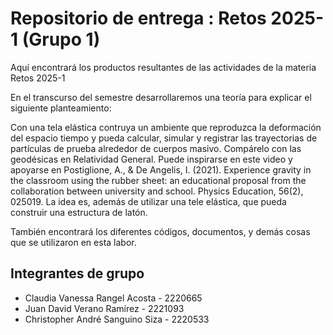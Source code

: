 # Repositorio de entrega : Retos 2025-1 (Grupo 1)
Aquí encontrará los productos resultantes de las actividades de la materia Retos 2025-1

En el transcurso del semestre desarrollaremos una teoría para explicar el siguiente planteamiento:

Con una tela elástica contruya un ambiente que reproduzca la deformación del espacio tiempo y pueda calcular, simular y registrar las trayectorias de partículas de prueba alrededor de cuerpos masivo. Compárelo con las geodésicas en Relatividad General. Puede inspirarse en este video y apoyarse en Postiglione, A., & De Angelis, I. (2021). Experience gravity in the classroom using the rubber sheet: an educational proposal from the collaboration between university and school. Physics Education, 56(2), 025019. La idea es, además de utilizar una tele elástica, que pueda construir una estructura de latón.

También encontrará los diferentes códigos, documentos, y demás cosas que se utilizaron en esta labor.

## Integrantes de grupo
- Claudia Vanessa Rangel Acosta - 2220665
- Juan David Verano Ramírez - 2221093
- Christopher André Sanguino Siza - 2220533
